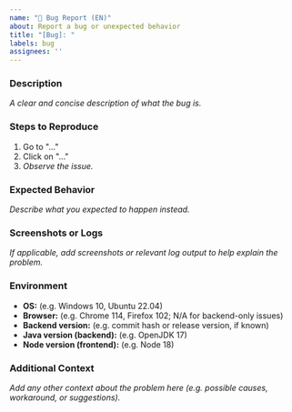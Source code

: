 ```yaml
---
name: "🐛 Bug Report (EN)"
about: Report a bug or unexpected behavior
title: "[Bug]: "
labels: bug
assignees: ''
---
```


### Description  
*A clear and concise description of what the bug is.*  
<!-- Example: "The app crashes when I click the **Compare** button without selecting items." -->

### Steps to Reproduce  
1. Go to "..."  
2. Click on "..."  
3. *Observe the issue.*  

### Expected Behavior  
*Describe what you expected to happen instead.*  

### Screenshots or Logs  
*If applicable, add screenshots or relevant log output to help explain the problem.*  

### Environment  
- **OS:** (e.g. Windows 10, Ubuntu 22.04)  
- **Browser:** (e.g. Chrome 114, Firefox 102; N/A for backend-only issues)  
- **Backend version:** (e.g. commit hash or release version, if known)  
- **Java version (backend):** (e.g. OpenJDK 17)  
- **Node version (frontend):** (e.g. Node 18)  
<!-- Add any other relevant environment details, such as database or deployment environment, if applicable -->

### Additional Context  
*Add any other context about the problem here (e.g. possible causes, workaround, or suggestions).*  
